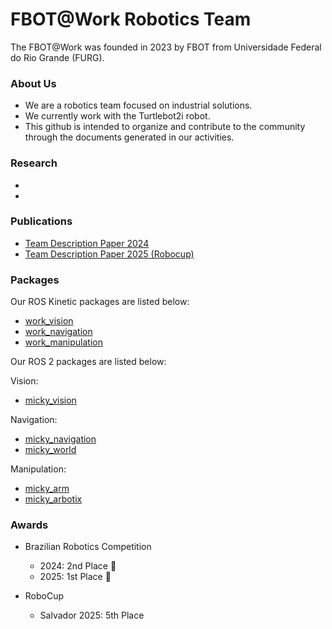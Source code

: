 # FBOT@Work Robotics Team

The FBOT@Work was founded in 2023 by FBOT from Universidade Federal do Rio Grande (FURG).

### About Us

- We are a robotics team focused on industrial solutions.
- We currently work with the Turtlebot2i robot.
- This github is intended to organize and contribute to the community through the documents generated in our activities.

### Research
-
-

### Publications
- [Team Description Paper 2024](https://drive.google.com/file/d/1yO1v0ZhKa_G1UaJ3S2aH4zJHC0cj99D5/view?usp=drive_link)
- [Team Description Paper 2025 (Robocup)](https://drive.google.com/file/d/1FYD7_3_iGTZkD3xP8krVZclJsw9IzPSS/view?usp=sharing)

### Packages

Our ROS Kinetic packages are listed below:
- [work_vision](https://github.com/FBOTWork/work_vision)
- [work_navigation](https://github.com/FBOTWork/work_navigation)
- [work_manipulation](https://github.com/FBOTWork/work_manipulation)

Our ROS 2 packages are listed below:

Vision:

- [micky_vision](https://github.com/FBOTWork/micky_vision.git)

Navigation:

- [micky_navigation](https://github.com/FBOTWork/micky_navigation.git)
- [micky_world](https://github.com/FBOTWork/micky_world.git)

Manipulation:

- [micky_arm](https://github.com/FBOTWork/micky_arm.git)
- [micky_arbotix](https://github.com/FBOTWork/micky_arbotix.git)

### Awards
- Brazilian Robotics Competition

  - 2024: 2nd Place 🥈
  - 2025: 1st Place 🥇

- RoboCup
  - Salvador 2025: 5th Place 
